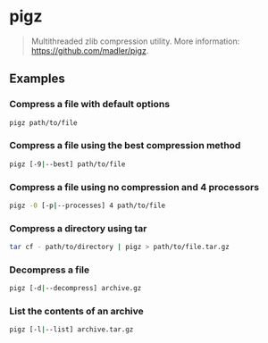 # pigz

> Multithreaded zlib compression utility. More information: <https://github.com/madler/pigz>.

## Examples

### Compress a file with default options

```bash
pigz path/to/file
```

### Compress a file using the best compression method

```bash
pigz [-9|--best] path/to/file
```

### Compress a file using no compression and 4 processors

```bash
pigz -0 [-p|--processes] 4 path/to/file
```

### Compress a directory using tar

```bash
tar cf - path/to/directory | pigz > path/to/file.tar.gz
```

### Decompress a file

```bash
pigz [-d|--decompress] archive.gz
```

### List the contents of an archive

```bash
pigz [-l|--list] archive.tar.gz
```

